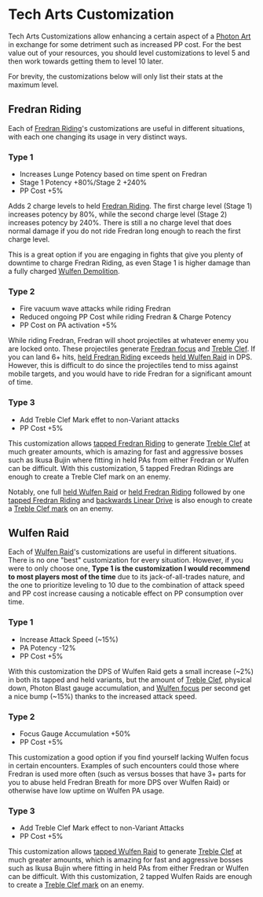 # Tech Arts Customization

Tech Arts Customizations allow enhancing a certain aspect of a [Photon Art](#photon-arts) in exchange for some detriment such as increased PP cost. For the best value out of your resources, you should level customizations to level 5 and then work towards getting them to level 10 later.

For brevity, the customizations below will only list their stats at the maximum level.

## Fredran Riding

Each of [Fredran Riding](#fredran-riding)'s customizations are useful in different situations, with each one changing its usage in very distinct ways.

### Type 1

- Increases Lunge Potency based on time spent on Fredran
- Stage 1 Potency +80%/Stage 2 +240%
- PP Cost +5%

Adds 2 charge levels to held [Fredran Riding](#fredran-riding).
The first charge level (Stage 1) increases potency by 80%, while the second charge level (Stage 2) increases potency by 240%.
There is still a no charge level that does normal damage if you do not ride Fredran long enough to reach the first charge level.

This is a great option if you are engaging in fights that give you plenty of downtime to charge Fredran Riding, as even Stage 1 is higher damage than a fully charged [Wulfen Demolition](#wulfen-demolition).

### Type 2

- Fire vacuum wave attacks while riding Fredran
- Reduced ongoing PP Cost while riding Fredran & Charge Potency
- PP Cost on PA activation +5%

While riding Fredran, Fredran will shoot projectiles at whatever enemy you are locked onto.
These projectiles generate [Fredran focus](#harmonizer-focus) and [Treble Clef](#treble-clef).
If you can land 6+ hits, [held Fredran Riding](#held-fredran-riding) exceeds [held Wulfen Raid](#held-wulfen-raid) in DPS.
However, this is difficult to do since the projectiles tend to miss against mobile targets, and you would have to ride Fredran for a significant amount of time.

### Type 3

- Add Treble Clef Mark effet to non-Variant attacks
- PP Cost +5%

This customization allows [tapped Fredran Riding](#tapped-fredran-riding) to generate [Treble Clef](#treble-clef-marking) at much greater amounts, which is amazing for fast and aggressive bosses such as Ikusa Bujin where fitting in held PAs from either Fredran or Wulfen can be difficult. With this customization, 5 tapped Fredran Ridings are enough to create a Treble Clef mark on an enemy.

Notably, one full [held Wulfen Raid](#held-wulfen-raid) or [held Fredran Riding](#held-fredran-riding) followed by one [tapped Fredran Riding](#tapped-fredran-riding) and [backwards Linear Drive](#linear-drive) is also enough to create a [Treble Clef mark](#treble-clef-marking) on an enemy.

## Wulfen Raid

Each of [Wulfen Raid](#wulfen-raid)'s customizations are useful in different situations. There is no one "best" customization for every situation.
However, if you were to only choose one, **Type 1 is the customization I would recommend to most players most of the time** due to its jack-of-all-trades nature, and the one to prioritize leveling to 10 due to the combination of attack speed and PP cost increase causing a noticable effect on PP consumption over time.

### Type 1

- Increase Attack Speed (~15%)
- PA Potency -12%
- PP Cost +5%

With this customization the DPS of Wulfen Raid gets a small increase (~2%) in both its tapped and held variants, but the amount of [Treble Clef](#treble-clef-marking), physical down, Photon Blast gauge accumulation, and [Wulfen focus](#harmonizer-focus) per second get a nice bump (~15%) thanks to the increased attack speed.

### Type 2

- Focus Gauge Accumulation +50%
- PP Cost +5%

This customization a good option if you find yourself lacking Wulfen focus in certain encounters. Examples of such encounters could those where Fredran is used more often (such as versus bosses that have 3+ parts for you to abuse held Fredran Breath for more DPS over Wulfen Raid) or otherwise have low uptime on Wulfen PA usage.

### Type 3

- Add Treble Clef Mark effect to non-Variant Attacks
- PP Cost +5%

This customization allows [tapped Wulfen Raid](#tapped-wulfen-raid) to generate [Treble Clef](#treble-clef-marking) at much greater amounts, which is amazing for fast and aggressive bosses such as Ikusa Bujin where fitting in held PAs from either Fredran or Wulfen can be difficult. With this customization, 2 tapped Wulfen Raids are enough to create a [Treble Clef mark](#treble-clef-marking) on an enemy.
